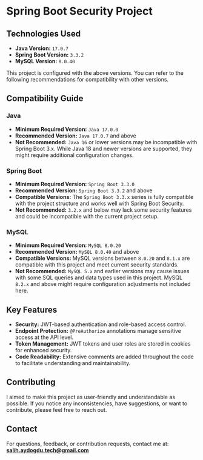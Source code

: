 # Spring Boot Security Project

## Technologies Used
- **Java Version:** `17.0.7`
- **Spring Boot Version:** `3.3.2`
- **MySQL Version:** `8.0.40`

This project is configured with the above versions. You can refer to the following recommendations for compatibility with other versions.

## Compatibility Guide

### Java
- **Minimum Required Version:** `Java 17.0.0`
- **Recommended Version:** `Java 17.0.7` and above
- **Not Recommended:** `Java 16` or lower versions may be incompatible with Spring Boot 3.x. While Java 18 and newer versions are supported, they might require additional configuration changes.

### Spring Boot
- **Minimum Required Version:** `Spring Boot 3.3.0`
- **Recommended Version:** `Spring Boot 3.3.2` and above
- **Compatible Versions:** The `Spring Boot 3.3.x` series is fully compatible with the project structure and works well with Spring Boot Security.
- **Not Recommended:** `3.2.x` and below may lack some security features and could be incompatible with the current project setup.

### MySQL
- **Minimum Required Version:** `MySQL 8.0.20`
- **Recommended Version:** `MySQL 8.0.40` and above
- **Compatible Versions:** MySQL versions between `8.0.20` and `8.1.x` are compatible with this project and meet current security standards.
- **Not Recommended:** `MySQL 5.x` and earlier versions may cause issues with some SQL queries and data types used in this project. MySQL `8.2.x` and above might require configuration adjustments not included here.

## Key Features
- **Security:** JWT-based authentication and role-based access control.
- **Endpoint Protection:** `@PreAuthorize` annotations manage sensitive access at the API level.
- **Token Management:** JWT tokens and user roles are stored in cookies for enhanced security.
- **Code Readability:** Extensive comments are added throughout the code to facilitate understanding and maintainability.

## Contributing
I aimed to make this project as user-friendly and understandable as possible. If you notice any inconsistencies, have suggestions, or want to contribute, please feel free to reach out.

## Contact
For questions, feedback, or contribution requests, contact me at: **[salih.aydogdu.tech@gmail.com](mailto:salih.aydogdu.tech@gmail.com)**
